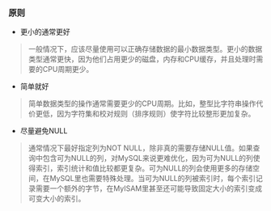 ### 原则

- 更小的通常更好

> 一般情况下，应该尽量使用可以正确存储数据的最小数据类型。更小的数据类型通常更快，因为他们占用更少的磁盘，内存和CPU缓存，并且处理时需要的CPU周期更少。

- 简单就好

> 简单数据类型的操作通常需要更少的CPU周期。比如，整型比字符串操作代价更低，因为字符集和校对规则（排序规则）使字符比较整形更加复杂。

- 尽量避免NULL

> 通常情况下最好指定列为NOT NULL，除非真的需要存储NULL值。如果查询中包含可为NULL的列，对MySQL来说更难优化，因为可为NULL的列使得索引，索引统计和值比较都更复杂。可为NULL的列会使用更多的存储空间，在MySQL里也需要特殊处理。当可为NULL的列被索引时，每个索引记录需要一个额外的字节，在MyISAM里甚至还可能导致固定大小的索引变成可变大小的索引。
